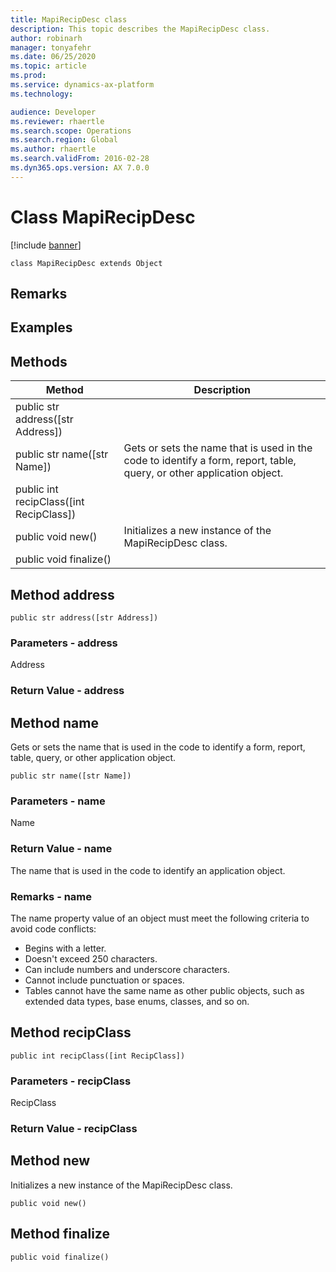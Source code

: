 ```yaml
---
title: MapiRecipDesc class
description: This topic describes the MapiRecipDesc class.
author: robinarh
manager: tonyafehr
ms.date: 06/25/2020
ms.topic: article
ms.prod: 
ms.service: dynamics-ax-platform
ms.technology: 

audience: Developer
ms.reviewer: rhaertle
ms.search.scope: Operations
ms.search.region: Global
ms.author: rhaertle
ms.search.validFrom: 2016-02-28
ms.dyn365.ops.version: AX 7.0.0
---
```


# Class MapiRecipDesc

[!include [banner](../includes/banner.md)]

```xpp
class MapiRecipDesc extends Object
```

## Remarks

## Examples

## Methods

| Method                                    | Description                                                                                                                                   |
|-------------------------------------------|-----------------------------------------------------------------------------------------------------------------------------------------------|
| public str address(\[str Address\])       |                                                                                                                                               |
| public str name(\[str Name\])             | Gets or sets the name that is used in the code to identify a form, report, table, query, or other application object. |
| public int recipClass(\[int RecipClass\]) |                                                                                                                                               |
| public void new()                         | Initializes a new instance of the MapiRecipDesc class.                                                                                        |
| public void finalize()                    |                                                                                                                                               |

## Method address

```xpp
public str address([str Address])
```

### Parameters - address

Address  

### Return Value - address

## Method name

Gets or sets the name that is used in the code to identify a form, report, table, query, or other application object.

```xpp
public str name([str Name])
```

### Parameters - name

Name  

### Return Value - name

The name that is used in the code to identify an application object.

### Remarks - name

The name property value of an object must meet the following criteria to avoid code conflicts:

-   Begins with a letter.
-   Doesn't exceed 250 characters.
-   Can include numbers and underscore characters.
-   Cannot include punctuation or spaces.
-   Tables cannot have the same name as other public objects, such as extended data types, base enums, classes, and so on.

## Method recipClass

```xpp
public int recipClass([int RecipClass])
```

### Parameters - recipClass

RecipClass  

### Return Value - recipClass

## Method new

Initializes a new instance of the MapiRecipDesc class.

```xpp
public void new()
```

## Method finalize

```xpp
public void finalize()
```

